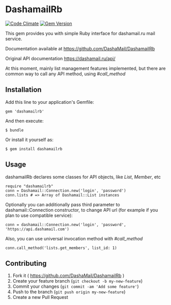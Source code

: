 # DashamailRb

[![Code Climate](https://codeclimate.com/github/crsde/dashamailRb/badges/gpa.svg)](https://codeclimate.com/github/crsde/dashamailRb) [![Gem Version](https://badge.fury.io/rb/dashamailrb.svg)](http://badge.fury.io/rb/dashamailrb)

This gem provides you with simple Ruby interface for dashamail.ru mail service.

Documentation available at https://github.com/DashaMail/DashamailRb

Original API documentation https://dashamail.ru/api/

At this moment, mainly list management features implemented, but there are common way to call any API method, using *#call_method*

## Installation

Add this line to your application's Gemfile:

    gem 'dashamailrb'

And then execute:

    $ bundle

Or install it yourself as:

    $ gem install dashamailrb

## Usage

dashamailRb declares some classes for API objects, like *List*, *Member*, etc

    require "dashamailrb"
    conn = Dashamail::Connection.new('login', 'password')
    conn.lists # => Array of Dashamail::List instances

Optionally you can additionally pass third parameter to dashamail::Connection constructor, to change API url (for example if you plan to use compatible service):

    conn = dashamail::Connection.new('login', 'password', 'https://api.dashamail.com')


Also, you can use universal invocation method with *#call_method*

    conn.call_method('lists.get_members', list_id: 1)

## Contributing

1. Fork it ( https://github.com/DashaMail/DashamailRb )
2. Create your feature branch (`git checkout -b my-new-feature`)
3. Commit your changes (`git commit -am 'Add some feature'`)
4. Push to the branch (`git push origin my-new-feature`)
5. Create a new Pull Request
